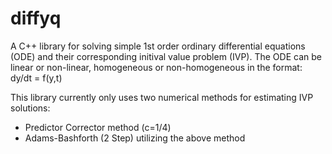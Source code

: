 # diffyq

A C++ library for solving simple 1st order ordinary differential equations (ODE) and their corresponding initival value problem (IVP). The ODE can be linear or non-linear, homogeneous or non-homogeneous in the format: dy/dt = f(y,t)

This library currently only uses two numerical methods for estimating IVP solutions:
* Predictor Corrector method (c=1/4)
* Adams-Bashforth (2 Step) utilizing the above method

